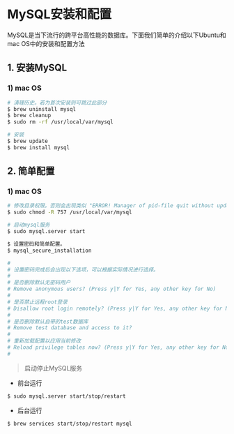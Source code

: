 # MySQL安装和配置

MySQL是当下流行的跨平台高性能的数据库。下面我们简单的介绍以下Ubuntu和mac OS中的安装和配置方法

## 1. 安装MySQL
### 1) mac OS
```sh
# 清理历史。若为首次安装则可跳过此部分
$ brew uninstall mysql
$ brew cleanup
$ sudo rm -rf /usr/local/var/mysql

# 安装
$ brew update
$ brew install mysql

```

## 2. 简单配置
### 1) mac OS
```sh
# 修改目录权限。否则会出现类似 "ERROR! Manager of pid-file quit without updating file."
$ sudo chmod -R 757 /usr/local/var/mysql

# 启动mysql服务
$ sudo mysql.server start

$ 设置密码和简单配置。
$ mysql_secure_installation

#
# 设置密码完成后会出现以下选项，可以根据实际情况进行选择。
# 
# 是否删除默认无密码用户
# Remove anonymous users? (Press y|Y for Yes, any other key for No)
# 
# 是否禁止远程root登录
# Disallow root login remotely? (Press y|Y for Yes, any other key for No)
#
# 是否删除默认自带的test数据库
# Remove test database and access to it?
#
# 重新加载配置以应用当前修改
# Reload privilege tables now? (Press y|Y for Yes, any other key for No)
#
```

> 启动停止MySQL服务

* 前台运行

```sh
$ sudo mysql.server start/stop/restart
```

* 后台运行

```sh
$ brew services start/stop/restart mysql
```